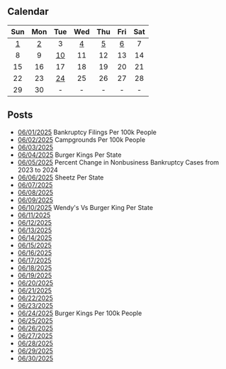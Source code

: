 ## Calendar

|Sun|Mon|Tue|Wed|Thu|Fri|Sat|
|:-:|:-:|:-:|:-:|:-:|:-:|:-:|
|[1](../../projects/economics/Bankruptcy_Filings_Per_State/)|[2](../../projects/stores/Campgrounds_Per_State_Per_Capita_2025/)|3|[4](../../projects/restaurants/Burger_Kings_Per_State/)|[5](../../projects/economics/Bankruptcy_Filings_Per_State_2023_to_2024/)|[6](../../projects/stores/Sheetz_Per_State/)|7|
|8|9|[10](../../projects/versus/Wendys_Vs_Burger_King_Per_State/)|11|12|13|14|
|15|16|17|18|19|20|21|
|22|23|[24](../../projects/restaurants/Burger_Kings_Per_Capita/)|25|26|27|28|
|29|30|-|-|-|-|-|

## Posts
* [06/01/2025](../../projects/economics/Bankruptcy_Filings_Per_State/) Bankruptcy Filings Per 100k People
* [06/02/2025](../../projects/stores/Campgrounds_Per_State_Per_Capita_2025/) Campgrounds Per 100k People
* [06/03/2025]()
* [06/04/2025](../../projects/restaurants/Burger_Kings_Per_State/) Burger Kings Per State
* [06/05/2025](../../projects/economics/Bankruptcy_Filings_Per_State_2023_to_2024/) Percent Change in Nonbusiness Bankruptcy Cases from 2023 to 2024
* [06/06/2025](../../projects/stores/Sheetz_Per_State/) Sheetz Per State
* [06/07/2025]()
* [06/08/2025]()
* [06/09/2025]()
* [06/10/2025](../../projects/versus/Wendys_Vs_Burger_King_Per_State/) Wendy's Vs Burger King Per State
* [06/11/2025]()
* [06/12/2025]()
* [06/13/2025]()
* [06/14/2025]()
* [06/15/2025]()
* [06/16/2025]()
* [06/17/2025]()
* [06/18/2025]()
* [06/19/2025]()
* [06/20/2025]()
* [06/21/2025]()
* [06/22/2025]()
* [06/23/2025]()
* [06/24/2025](../../projects/restaurants/Burger_Kings_Per_Capita/) Burger Kings Per 100k People
* [06/25/2025]()
* [06/26/2025]()
* [06/27/2025]()
* [06/28/2025]()
* [06/29/2025]()
* [06/30/2025]()
